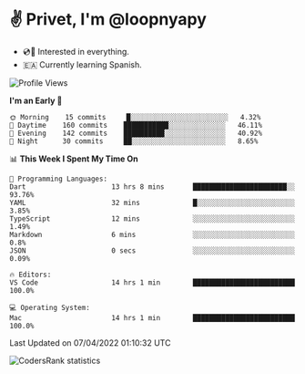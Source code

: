 # ✌️ Privet, I'm @loopnyapy

- 💿📀 Interested in everything.
- 🇪🇦 Currently learning Spanish.

<!--START_SECTION:waka-->
![Profile Views](http://img.shields.io/badge/Profile%20Views-4-blue)

**I'm an Early 🐤** 

```text
🌞 Morning    15 commits     █░░░░░░░░░░░░░░░░░░░░░░░░   4.32% 
🌆 Daytime    160 commits    ███████████░░░░░░░░░░░░░░   46.11% 
🌃 Evening    142 commits    ██████████░░░░░░░░░░░░░░░   40.92% 
🌙 Night      30 commits     ██░░░░░░░░░░░░░░░░░░░░░░░   8.65%

```


📊 **This Week I Spent My Time On** 

```text
💬 Programming Languages: 
Dart                     13 hrs 8 mins       ███████████████████████░░   93.76% 
YAML                     32 mins             █░░░░░░░░░░░░░░░░░░░░░░░░   3.85% 
TypeScript               12 mins             ░░░░░░░░░░░░░░░░░░░░░░░░░   1.49% 
Markdown                 6 mins              ░░░░░░░░░░░░░░░░░░░░░░░░░   0.8% 
JSON                     0 secs              ░░░░░░░░░░░░░░░░░░░░░░░░░   0.09%

🔥 Editors: 
VS Code                  14 hrs 1 min        █████████████████████████   100.0%

💻 Operating System: 
Mac                      14 hrs 1 min        █████████████████████████   100.0%

```


 Last Updated on 07/04/2022 01:10:32 UTC
<!--END_SECTION:waka-->

![CodersRank statistics](https://cr-ss-service.azurewebsites.net/api/ScreenShot?widget=summary&username=loopnyapy)
